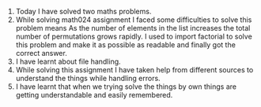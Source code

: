 1. Today I have solved two maths problems.
2. While solving math024 assignment I faced some difficulties to solve this problem means As the number of elements in the list increases the total number of permutations grows rapidly. I used to import factorial to solve this problem and make it as possible as readable and finally got the correct answer.
3. I have learnt about file handling.
4. While solving this assignment I have taken help from different sources to understand the things while handling errors.
5. I have learnt that when we trying solve the things by own things are getting understandable and easily remembered.
